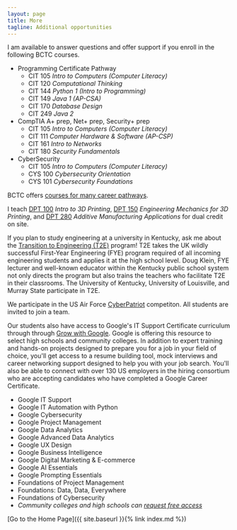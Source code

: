 ```yaml
---
layout: page
title: More
tagline: Additional opportunities
---
```


I am available to answer questions and offer support if you enroll in the following BCTC courses.

* Programming Certificate Pathway
  * CIT 105 *Intro to Computers (Computer Literacy)*
  * CIT 120 *Computational Thinking*
  * CIT 144 *Python 1 (Intro to Programming)*
  * CIT 149 *Java 1 (AP-CSA)*
  * CIT 170 *Database Design*
  * CIT 249 *Java 2*
* CompTIA A+ prep, Net+ prep, Security+ prep
  * CIT 105 *Intro to Computers (Computer Literacy)*
  * CIT 111 *Computer Hardware & Software (AP-CSP)*
  * CIT 161 *Intro to Networks*
  * CIT 180 *Security Fundamentals*
* CyberSecurity
  * CIT 105 *Intro to Computers (Computer Literacy)*
  * CYS 100 *Cybersecurity Orientation*
  * CYS 101 *Cybersecurity Foundations*

BCTC offers [courses for many career pathways](https://sites.google.com/fayette.kyschools.us/fcps-dual-credit/home).

I teach [DPT 100](https://docs.google.com/document/d/1xKCmSRuOJnwX1Sy_sEcJkh6G8xEw7_JK/edit?usp=sharing&ouid=115616065750392902647&rtpof=true&sd=true) *Intro to 3D Printing*, [DPT 150](https://drive.google.com/file/d/184PuFk4I0psQ9dX3EK_ub9dRq6nVLA2Q/view?usp=sharing) *Engineering Mechanics for 3D Printing*, and [DPT 280](https://docs.google.com/document/d/184H1DDT5ICGx2EU9FERDnUXQPhIQ_YR8/edit?usp=sharing&ouid=115616065750392902647&rtpof=true&sd=true) *Additive Manufacturing Applications* for dual credit on site.

If you plan to study engineering at a university in Kentucky, ask me about the [Transition to Engineering (T2E)](https://engr.uky.edu/academics/undergraduate-studies/first-year-engineering-program/transition-engineering-program) program! T2E takes the UK wildly successful First-Year Engineering (FYE) program required of all incoming engineering students and applies it at the high school level. Doug Klein, FYE lecturer and well-known educator within the Kentucky public school system not only directs the program but also trains the teachers who facilitate T2E in their classrooms. The University of Kentucky, University of Louisville, and Murray State participate in T2E.

We participate in the US Air Force [CyberPatriot](https://www.uscyberpatriot.org/home) competiton. All students are invited to join a team.

Our students also have access to Google's IT Support Certificate curriculum through through [Grow with Google](https://grow.google/certificates/). Google is offering this resource to select high schools and community colleges. In addition to expert training and hands-on projects designed to prepare you for a job in your field of choice, you'll get access to a resume building tool, mock interviews and career networking support designed to help you with your job search. You'll also be able to connect with over 130 US employers in the hiring consortium who are accepting candidates who have completed a Google Career Certificate.

* Google IT Support
* Google IT Automation with Python
* Google Cybersecurity
* Google Project Management
* Google Data Analytics
* Google Advanced Data Analytics
* Google UX Design
* Google Business Intelligence
* Google Digital Marketing & E-commerce
* Google AI Essentials
* Google Prompting Essentials
* Foundations of Project Management
* Foundations: Data, Data, Everywhere
* Foundations of Cybersecurity
* *Community colleges and high schools can [request free access](https://grow.google/certificates-edu/?utm_source=gDigital&utm_medium=emprowebsite&utm_campaign=certs&utm_content=he&utm_term=)*

[Go to the Home Page]({{ site.baseurl }}{% link index.md %})